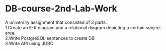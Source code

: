 # DB-course-2nd-Lab-Work
A university assignment that consisted of 3 parts:</br> 
1.Create an E-R diagram and a relational diagram depicting a certain subject area.</br>
2.Write PostgreSQL sentences to create DB<br>
3.Write API using JDBC.
